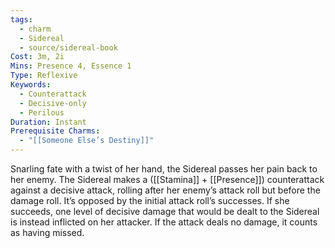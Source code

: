 ```yaml
---
tags:
  - charm
  - Sidereal
  - source/sidereal-book
Cost: 3m, 2i
Mins: Presence 4, Essence 1
Type: Reflexive
Keywords:
  - Counterattack
  - Decisive-only
  - Perilous
Duration: Instant
Prerequisite Charms:
  - "[[Someone Else’s Destiny]]"
---
```

Snarling fate with a twist of her hand, the Sidereal passes her pain back to her enemy. The Sidereal makes a ([[Stamina]] + [[Presence]]) counterattack against a decisive attack, rolling after her enemy’s attack roll but before the damage roll. It’s opposed by the initial attack roll’s successes. If she succeeds, one level of decisive damage that would be dealt to the Sidereal is instead inflicted on her attacker. If the attack deals no damage, it counts as having missed.